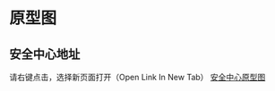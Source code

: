 # 原型图

## 安全中心地址
请右键点击，选择新页面打开（Open Link In New Tab）
<a href="https://1sbxn1.axshare.com/?id=68rb8s" target="_blank">安全中心原型图</a>
